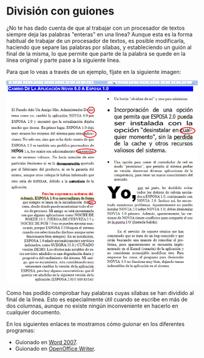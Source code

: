 # División con guiones

¿No te has dado cuenta de que al trabajar con un procesador de textos siempre deja las palabras "enteras" en una línea? Aunque esta es la forma habitual de trabajar de un procesador de textos, es posible modificarla, haciendo que separe las palabras por sílabas, y estableciendo un guión al final de la misma, lo que permite que parte de la palabra se quede en la línea original y parte pase a la siguiente línea.

Para que lo veas a través de un ejemplo, fíjate en la siguiente imagen:


![3.5. Ejemplo de documento guionado. Captura propia.](img/3Imagen_05.jpg)




Como has podido comprobar hay palabras cuyas sílabas se han dividido al final de la línea. Esto es especialmente útil cuando se escribe en más de dos columnas, aunque no existe ningún inconveniente en hacerlo en cualquier documento.

En los siguientes enlaces te mostramos cómo guionar en los diferentes programas:

*   Guionado en [Word 2007](http://office.microsoft.com/es-es/word-help/insertar-guiones-HA010096395.aspx?CTT=1 "Guionado en Word").
*   Guionado en [OpenOffice Writer](http://wiki.open-office.es/Separaci%C3%B3n_sil%C3%A1bica "Guionado en Write").

